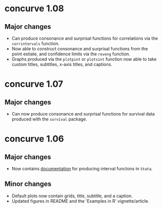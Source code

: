 # concurve 1.08

## Major changes

* Can produce consonance and surprisal functions for correlations via the `corrintervals` function.
* Now able to construct consonance and surprisal functions from the point estiate, and confidence limits via the `reveng` function.
* Graphs produced via the `plotpint` or `plotsint` function now able to take custom titles, subtitles, x-axis titles, and captions.

# concurve 1.07

## Major changes

* Can now produce consonance and surprisal functions for survival data produced with the `survival` package.

# concurve 1.06

## Major changes

* Now contains [documentation](https://data.lesslikely.com/concurve/articles/stata.html) for producing interval functons in `Stata`.

## Minor changes

* Default plots now contain grids, title, subtitle, and a caption. 
* Updated figures in README and the 'Examples in R' vignette/article.

